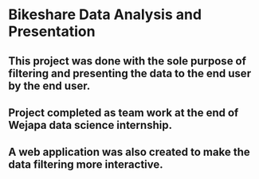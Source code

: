 # Bikeshare Data Analysis and Presentation

## This project was done with the sole purpose of filtering and presenting the data to the end user by the end user.
## Project completed as team work at the end of Wejapa data science internship.

## A web application was also created to make the data filtering more interactive.
